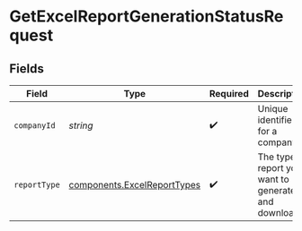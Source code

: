 # GetExcelReportGenerationStatusRequest


## Fields

| Field                                                                      | Type                                                                       | Required                                                                   | Description                                                                | Example                                                                    |
| -------------------------------------------------------------------------- | -------------------------------------------------------------------------- | -------------------------------------------------------------------------- | -------------------------------------------------------------------------- | -------------------------------------------------------------------------- |
| `companyId`                                                                | *string*                                                                   | :heavy_check_mark:                                                         | Unique identifier for a company.                                           | 8a210b68-6988-11ed-a1eb-0242ac120002                                       |
| `reportType`                                                               | [components.ExcelReportTypes](../../models/components/excelreporttypes.md) | :heavy_check_mark:                                                         | The type of report you want to generate and download.                      |                                                                            |